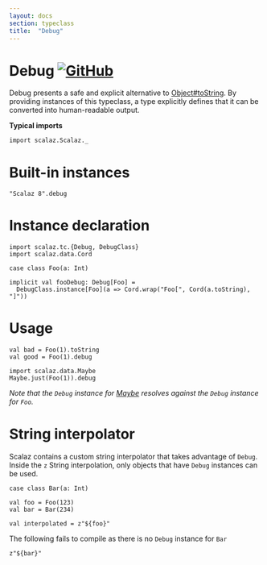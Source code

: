 ```yaml
---
layout: docs
section: typeclass
title:  "Debug"
---
```


# Debug [![GitHub](../img/github.png)](https://github.com/scalaz/scalaz/blob/series/8.0.x/base/shared/src/main/scala/scalaz/tc/debug.scala)

Debug presents a safe and explicit alternative to [Object#toString](https://docs.oracle.com/javase/8/docs/api/java/lang/Object.html#toString--).
By providing instances of this typeclass, a type explicitly defines that it can be converted into human-readable output.

**Typical imports**

```tut:silent
import scalaz.Scalaz._
```

# Built-in instances

```tut
"Scalaz 8".debug
```

# Instance declaration

```tut
import scalaz.tc.{Debug, DebugClass}
import scalaz.data.Cord

case class Foo(a: Int)

implicit val fooDebug: Debug[Foo] =
  DebugClass.instance[Foo](a => Cord.wrap("Foo[", Cord(a.toString), "]"))
```

# Usage

```tut
val bad = Foo(1).toString
val good = Foo(1).debug

import scalaz.data.Maybe
Maybe.just(Foo(1)).debug
```

*Note that the `Debug` instance for [Maybe](../data/Maybe.html) resolves against the `Debug` instance for `Foo`.*

# String interpolator

Scalaz contains a custom string interpolator that takes advantage of `Debug`.
Inside the `z` String interpolation, only objects that have `Debug` instances can be used.

```tut
case class Bar(a: Int)

val foo = Foo(123)
val bar = Bar(234)

val interpolated = z"${foo}"
```

The following fails to compile as there is no `Debug` instance for `Bar`

```tut:fail
z"${bar}"
```
